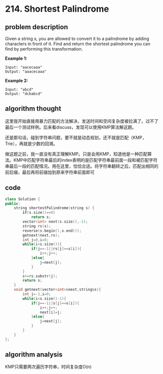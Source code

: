 # 214. Shortest Palindrome

## problem description

Given a string s, you are allowed to convert it to a palindrome by adding characters in front of it. Find and return the shortest palindrome you can find by performing this transformation.

**Example 1:**

```text
Input: "aacecaaa"
Output: "aaacecaaa"
```

**Example 2:**

```text
Input: "abcd"
Output: "dcbabcd"
```

## algorithm thought

这里我开始直接用暴力匹配的方法解决，发送时间和空间复杂度被拉满了。过不了最后一个测试样例。后来看discuss，发现可以使用KMP算法解这题。

还是那句话，碰到字符串问题，要不就是动态规划，还不就是匹配（KMP，Trie），再就是少数的回溯。

做这题之前，我一直没有真正理解KMP。只是会用KMP，知道他是一种匹配算法。KMP中匹配字符串最后的index表明的是匹配字符串最前面一段和被匹配字符串最后一段的匹配情况。用在这里，恰恰合适。将字符串翻转之后，匹配出相同的前后缀，最后再将前缀加到原来字符串前面即可

## code

```c++
class Solution {
public:
    string shortestPalindrome(string s) {
        if(s.size()==0)
            return s;
        vector<int> next(s.size(),-1);
        string rs(s);
        reverse(s.begin(),s.end());
        getnext(next,rs);
        int j=0,i=0;
        while(i<s.size()){
            if(j==-1||rs[j]==s[i]){
                i++;j++;
            }else{
                j=next[j];
            }
        }
        s+=rs.substr(j);
        return s;
    }
    void getnext(vector<int>&next,string&s){
        int j=-1,i=0;
        while(i<s.size()-1){
            if(j==-1||s[j]==s[i]){
                i++;j++;
                next[i]=j;
            }else{
                j=next[j];
            }
        }
    }
};
```

## algorithm analysis

KMP只需要两次遍历字符串，时间复杂度O(n)
